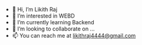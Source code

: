 - 👋 Hi, I’m Likith Raj
- 👀 I’m interested in WEBD
- 🌱 I’m currently learning Backend
- 💞️ I’m looking to collaborate on ...
- 📫 You can reach me at likithraj4444@gmail.com

<!---
likithraj4444/likithraj4444 is a ✨ special ✨ repository because its `README.md` (this file) appears on your GitHub profile.
You can click the Preview link to take a look at your changes.
--->
